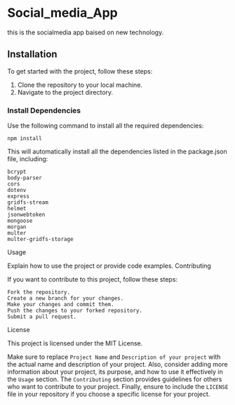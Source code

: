 # Social_media_App

this is the socialmedia app baised on new technology.

## Installation

To get started with the project, follow these steps:

1. Clone the repository to your local machine.
2. Navigate to the project directory.

### Install Dependencies

Use the following command to install all the required dependencies:


`npm install`

This will automatically install all the dependencies listed in the package.json file, including:

    bcrypt
    body-parser
    cors
    dotenv
    express
    gridfs-stream
    helmet
    jsonwebtoken
    mongoose
    morgan
    multer
    multer-gridfs-storage

Usage

Explain how to use the project or provide code examples.
Contributing

If you want to contribute to this project, follow these steps:

    Fork the repository.
    Create a new branch for your changes.
    Make your changes and commit them.
    Push the changes to your forked repository.
    Submit a pull request.

License

This project is licensed under the MIT License.



Make sure to replace `Project Name` and `Description of your project` with the actual name and description of your project. Also, consider adding more information about your project, its purpose, and how to use it effectively in the `Usage` section. The `Contributing` section provides guidelines for others who want to contribute to your project. Finally, ensure to include the `LICENSE` file in your repository if you choose a specific license for your project.
